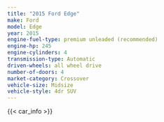 ```yaml
---
title: "2015 Ford Edge"
make: Ford
model: Edge
year: 2015
engine-fuel-type: premium unleaded (recommended)
engine-hp: 245
engine-cylinders: 4
transmission-type: Automatic
driven-wheels: all wheel drive
number-of-doors: 4
market-category: Crossover
vehicle-size: Midsize
vehicle-style: 4dr SUV
---
```


{{< car_info >}}
